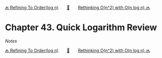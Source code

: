 [🔙 Refining To Order(log n)][previous-chapter]&nbsp;&nbsp;&nbsp;&nbsp;&nbsp;&nbsp;&nbsp;[🏡][readme]&nbsp;&nbsp;&nbsp;&nbsp;&nbsp;&nbsp;&nbsp;[Rethinking O(n^2) with O(n log n) 🔜][upcoming-chapter]

# Chapter 43. Quick Logarithm Review

_Notes_

[🔙 Refining To Order(log n)][previous-chapter]&nbsp;&nbsp;&nbsp;&nbsp;&nbsp;&nbsp;&nbsp;[🏡][readme]&nbsp;&nbsp;&nbsp;&nbsp;&nbsp;&nbsp;&nbsp;[Rethinking O(n^2) with O(n log n) 🔜][upcoming-chapter]

[readme]: README.md
[previous-chapter]: ch042-refining-to-order-log-n.md
[upcoming-chapter]: ch044-rethinking-o-n-2-with-o-n-log-n.md
